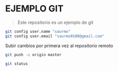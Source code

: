 # EJEMPLO GIT

> Este repositorio es un ejemplo de git 

```bash
git config user.name "saurmo"
git config user.email "saurmo0108@gmail.com"
```
Subir cambios por primera vez al repositorio remoto

```bash
git push -u origin master
```

```bash
git status
```
